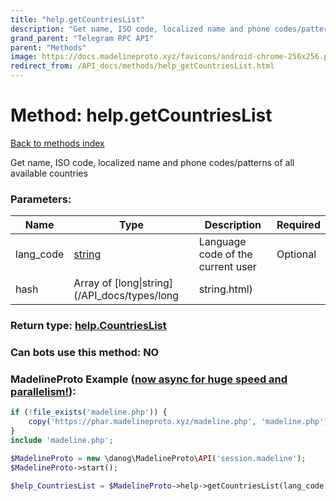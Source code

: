 ```yaml
---
title: "help.getCountriesList"
description: "Get name, ISO code, localized name and phone codes/patterns of all available countries"
grand_parent: "Telegram RPC API"
parent: "Methods"
image: https://docs.madelineproto.xyz/favicons/android-chrome-256x256.png
redirect_from: /API_docs/methods/help_getCountriesList.html
---
```

# Method: help.getCountriesList
[Back to methods index](index.html)



Get name, ISO code, localized name and phone codes/patterns of all available countries

### Parameters:

| Name     |    Type       | Description | Required |
|----------|---------------|-------------|----------|
|lang\_code|[string](/API_docs/types/string.html) | Language code of the current user | Optional|
|hash|Array of [long\|string](/API_docs/types/long|string.html) |  | Optional|


### Return type: [help.CountriesList](/API_docs/types/help.CountriesList.html)

### Can bots use this method: **NO**


### MadelineProto Example ([now async for huge speed and parallelism!](https://docs.madelineproto.xyz/docs/ASYNC.html)):


```php
if (!file_exists('madeline.php')) {
    copy('https://phar.madelineproto.xyz/madeline.php', 'madeline.php');
}
include 'madeline.php';

$MadelineProto = new \danog\MadelineProto\API('session.madeline');
$MadelineProto->start();

$help_CountriesList = $MadelineProto->help->getCountriesList(lang_code: 'string', hash: [$long|string, $long|string], );
```

